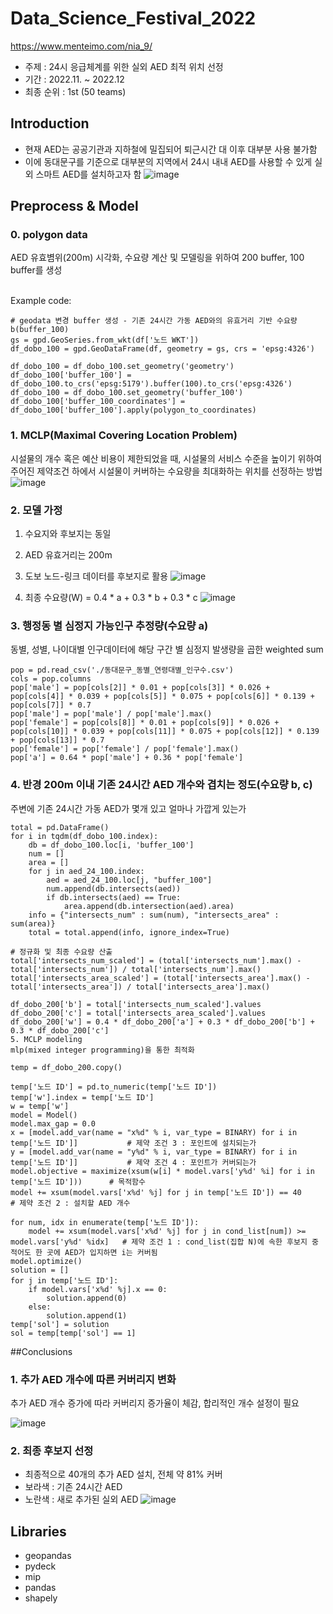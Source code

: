 # Data_Science_Festival_2022
https://www.menteimo.com/nia_9/

- 주제 : 24시 응급체계를 위한 실외 AED 최적 위치 선정
- 기간 : 2022.11. ~ 2022.12
- 최종 순위 : 1st (50 teams)


## Introduction
- 현재 AED는 공공기관과 지하철에 밀집되어 퇴근시간 대 이후 대부분 사용 불가함
- 이에 동대문구를 기준으로 대부분의 지역에서 24시 내내 AED를 사용할 수 있게 실외 스마트 AED를 설치하고자 함
![image](https://user-images.githubusercontent.com/97214987/219954359-ca7315d9-3c0f-49e7-86a7-d429ede36a55.png)


## Preprocess & Model
### 0. polygon data
AED 유효볌위(200m) 시각화, 수요량 계산 및 모델링을 위하여 200 buffer, 100 buffer를 생성

<br> Example code:
```
# geodata 변경 buffer 생성 - 기존 24시간 가동 AED와의 유효거리 기반 수요량 b(buffer_100)
gs = gpd.GeoSeries.from_wkt(df['노드 WKT'])
df_dobo_100 = gpd.GeoDataFrame(df, geometry = gs, crs = 'epsg:4326')

df_dobo_100 = df_dobo_100.set_geometry('geometry')
df_dobo_100['buffer_100'] = df_dobo_100.to_crs('epsg:5179').buffer(100).to_crs('epsg:4326')
df_dobo_100 = df_dobo_100.set_geometry('buffer_100')
df_dobo_100['buffer_100_coordinates'] = df_dobo_100['buffer_100'].apply(polygon_to_coordinates)
```

### 1. MCLP(Maximal Covering Location Problem)
시설물의 개수 혹은 예산 비용이 제한되었을 때, 시설물의 서비스 수준을 높이기 위하여 주어진 제약조건 하에서 시설물이 커버하는 수요량을 최대화하는 위치를 선정하는 방법 
![image](https://user-images.githubusercontent.com/97214987/219954385-cc4f90bb-d9aa-42f0-9dd4-8366a727ead1.png)


### 2. 모델 가정
1. 수요지와 후보지는 동일
2. AED 유효거리는 200m
3. 도보 노드-링크 데이터를 후보지로 활용
![image](https://user-images.githubusercontent.com/97214987/219954396-cf3b9ad1-3730-4159-b0ae-611799b429ac.png)

4. 최종 수요량(W) = 0.4 * a + 0.3 * b + 0.3 * c
![image](https://user-images.githubusercontent.com/97214987/219954412-1bcadd5f-e991-4381-a791-efbe722f9a7d.png)


### 3. 행정동 별 심정지 가능인구 추정량(수요량 a)
동별, 성별, 나이대별 인구데이터에 해당 구간 별 심정지 발생량을 곱한 weighted sum

```
pop = pd.read_csv('./동대문구_동별_연령대별_인구수.csv')
cols = pop.columns
pop['male'] = pop[cols[2]] * 0.01 + pop[cols[3]] * 0.026 + pop[cols[4]] * 0.039 + pop[cols[5]] * 0.075 + pop[cols[6]] * 0.139 + pop[cols[7]] * 0.7
pop['male'] = pop['male'] / pop['male'].max()
pop['female'] = pop[cols[8]] * 0.01 + pop[cols[9]] * 0.026 + pop[cols[10]] * 0.039 + pop[cols[11]] * 0.075 + pop[cols[12]] * 0.139 + pop[cols[13]] * 0.7
pop['female'] = pop['female'] / pop['female'].max()
pop['a'] = 0.64 * pop['male'] + 0.36 * pop['female']
```

### 4. 반경 200m 이내 기존 24시간 AED 개수와 겹치는 정도(수요량 b, c)
주변에 기존 24시간 가동 AED가 몇개 있고 얼마나 가깝게 있는가

```
total = pd.DataFrame()
for i in tqdm(df_dobo_100.index):
    db = df_dobo_100.loc[i, 'buffer_100']
    num = []
    area = []
    for j in aed_24_100.index:
        aed = aed_24_100.loc[j, "buffer_100"]
        num.append(db.intersects(aed))
        if db.intersects(aed) == True:
            area.append(db.intersection(aed).area)
    info = {"intersects_num" : sum(num), "intersects_area" : sum(area)}
    total = total.append(info, ignore_index=True)

# 정규화 및 최종 수요량 산출 
total['intersects_num_scaled'] = (total['intersects_num'].max() - total['intersects_num']) / total['intersects_num'].max()
total['intersects_area_scaled'] = (total['intersects_area'].max() - total['intersects_area']) / total['intersects_area'].max()

df_dobo_200['b'] = total['intersects_num_scaled'].values
df_dobo_200['c'] = total['intersects_area_scaled'].values
df_dobo_200['w'] = 0.4 * df_dobo_200['a'] + 0.3 * df_dobo_200['b'] + 0.3 * df_dobo_200['c']
5. MCLP modeling
mlp(mixed integer programming)을 통한 최적화

temp = df_dobo_200.copy()

temp['노드 ID'] = pd.to_numeric(temp['노드 ID'])
temp['w'].index = temp['노드 ID']
w = temp['w']
model = Model()
model.max_gap = 0.0
x = [model.add_var(name = "x%d" % i, var_type = BINARY) for i in temp['노드 ID']]           # 제약 조건 3 : 포인트에 설치되는가
y = [model.add_var(name = "y%d" % i, var_type = BINARY) for i in temp['노드 ID']]           # 제약 조건 4 : 포인트가 커버되는가
model.objective = maximize(xsum(w[i] * model.vars['y%d' %i] for i in temp['노드 ID']))      # 목적함수
model += xsum(model.vars['x%d' %j] for j in temp['노드 ID']) == 40                          # 제약 조건 2 : 설치할 AED 개수

for num, idx in enumerate(temp['노드 ID']):
    model += xsum(model.vars['x%d' %j] for j in cond_list[num]) >= model.vars['y%d' %idx]   # 제약 조건 1 : cond_list(집합 N)에 속한 후보지 중 적어도 한 곳에 AED가 입지하면 i는 커버됨 
model.optimize()
solution = []
for j in temp['노드 ID']:
    if model.vars['x%d' %j].x == 0:
        solution.append(0)
    else:
        solution.append(1)
temp['sol'] = solution
sol = temp[temp['sol'] == 1]
```

##Conclusions
### 1. 추가 AED 개수에 따른 커버리지 변화
추가 AED 개수 증가에 따라 커버리지 증가율이 체감, 합리적인 개수 설정이 필요

![image](https://user-images.githubusercontent.com/97214987/219954425-7e8b292b-98cb-4553-978c-9f7e22062026.png)


### 2. 최종 후보지 선정
- 최종적으로 40개의 추가 AED 설치, 전체 약 81% 커버
- 보라색 : 기존 24시간 AED
- 노란색 : 새로 추가된 실외 AED
![image](https://user-images.githubusercontent.com/97214987/219954431-3b16ae51-dd72-4e8c-9c93-7315f6e3dfbb.png)


## Libraries
- geopandas
- pydeck
- mip
- pandas
- shapely
